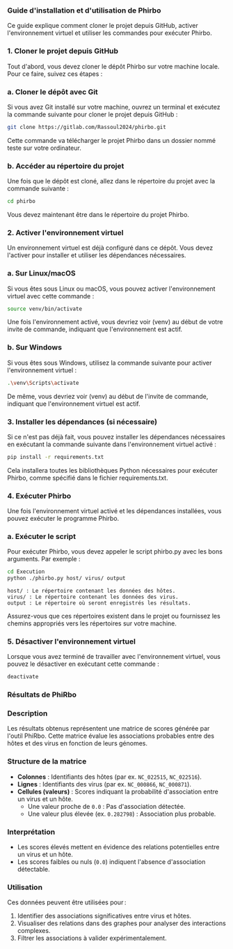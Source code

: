 ### Guide d'installation et d'utilisation de Phirbo

Ce guide explique comment cloner le projet depuis GitHub, activer l'environnement virtuel et utiliser les commandes pour exécuter Phirbo.
### 1. Cloner le projet depuis GitHub

Tout d'abord, vous devez cloner le dépôt Phirbo sur votre machine locale. Pour ce faire, suivez ces étapes :
### a. Cloner le dépôt avec Git

Si vous avez Git installé sur votre machine, ouvrez un terminal et exécutez la commande suivante pour cloner le projet depuis GitHub :
```bash
git clone https://gitlab.com/Rassoul2024/phirbo.git
```
Cette commande va télécharger le projet Phirbo dans un dossier nommé teste sur votre ordinateur.
### b. Accéder au répertoire du projet

Une fois que le dépôt est cloné, allez dans le répertoire du projet avec la commande suivante :
```bash
cd phirbo
```
Vous devez maintenant être dans le répertoire du projet Phirbo.
### 2. Activer l'environnement virtuel

Un environnement virtuel est déjà configuré dans ce dépôt. Vous devez l'activer pour installer et utiliser les dépendances nécessaires.
### a. Sur Linux/macOS

Si vous êtes sous Linux ou macOS, vous pouvez activer l'environnement virtuel avec cette commande :
```bash
source venv/bin/activate
```
Une fois l'environnement activé, vous devriez voir (venv) au début de votre invite de commande, indiquant que l'environnement est actif.
### b. Sur Windows

Si vous êtes sous Windows, utilisez la commande suivante pour activer l'environnement virtuel :
```bash
.\venv\Scripts\activate
```
De même, vous devriez voir (venv) au début de l'invite de commande, indiquant que l'environnement virtuel est actif.
### 3. Installer les dépendances (si nécessaire)

Si ce n'est pas déjà fait, vous pouvez installer les dépendances nécessaires en exécutant la commande suivante dans l'environnement virtuel activé :
``` bash
pip install -r requirements.txt
```
Cela installera toutes les bibliothèques Python nécessaires pour exécuter Phirbo, comme spécifié dans le fichier requirements.txt.
### 4. Exécuter Phirbo

Une fois l'environnement virtuel activé et les dépendances installées, vous pouvez exécuter le programme Phirbo.
### a. Exécuter le script

Pour exécuter Phirbo, vous devez appeler le script phirbo.py avec les bons arguments. Par exemple :
```bash
cd Execution
python ./phirbo.py host/ virus/ output
```
    host/ : Le répertoire contenant les données des hôtes.
    virus/ : Le répertoire contenant les données des virus.
    output : Le répertoire où seront enregistrés les résultats.

Assurez-vous que ces répertoires existent dans le projet ou fournissez les chemins appropriés vers les répertoires sur votre machine.
### 5. Désactiver l'environnement virtuel

Lorsque vous avez terminé de travailler avec l'environnement virtuel, vous pouvez le désactiver en exécutant cette commande :
```bash
deactivate
```
### Résultats de PhiRbo

### Description
Les résultats obtenus représentent une matrice de scores générée par l'outil PhiRbo. Cette matrice évalue les associations probables entre des hôtes et des virus en fonction de leurs génomes.

### Structure de la matrice
- **Colonnes** : Identifiants des hôtes (par ex. `NC_022515`, `NC_022516`).
- **Lignes** : Identifiants des virus (par ex. `NC_000866`, `NC_000871`).
- **Cellules (valeurs)** : Scores indiquant la probabilité d'association entre un virus et un hôte.
  - Une valeur proche de `0.0` : Pas d'association détectée.
  - Une valeur plus élevée (ex. `0.282798`) : Association plus probable.

### Interprétation
- Les scores élevés mettent en évidence des relations potentielles entre un virus et un hôte.
- Les scores faibles ou nuls (`0.0`) indiquent l'absence d'association détectable.

### Utilisation
Ces données peuvent être utilisées pour :
1. Identifier des associations significatives entre virus et hôtes.
2. Visualiser des relations dans des graphes pour analyser des interactions complexes.
3. Filtrer les associations à valider expérimentalement.

